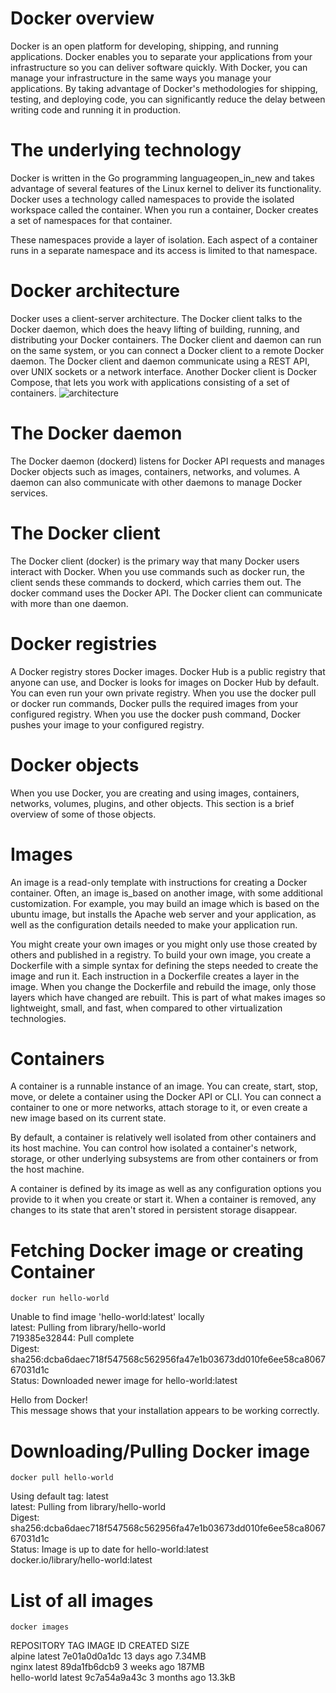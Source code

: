# Docker overview
Docker is an open platform for developing, shipping, and running applications. Docker enables you to separate your applications from your infrastructure so you can deliver software quickly. With Docker, you can manage your infrastructure in the same ways you manage your applications. By taking advantage of Docker's methodologies for shipping, testing, and deploying code, you can significantly reduce the delay between writing code and running it in production.

# The underlying technology 
Docker is written in the Go programming languageopen_in_new and takes advantage of several features of the Linux kernel to deliver its functionality. Docker uses a technology called namespaces to provide the isolated workspace called the container. When you run a container, Docker creates a set of namespaces for that container.

These namespaces provide a layer of isolation. Each aspect of a container runs in a separate namespace and its access is limited to that namespace.

# Docker architecture 
Docker uses a client-server architecture. The Docker client talks to the Docker daemon, which does the heavy lifting of building, running, and distributing your Docker containers. The Docker client and daemon can run on the same system, or you can connect a Docker client to a remote Docker daemon. The Docker client and daemon communicate using a REST API, over UNIX sockets or a network interface. Another Docker client is Docker Compose, that lets you work with applications consisting of a set of containers.
![architecture](https://github.com/023-Asish/DevOps/assets/77069694/bf55b4b0-6d6f-4e96-b82e-4dc7f943989e)

# The Docker daemon 
The Docker daemon (dockerd) listens for Docker API requests and manages Docker objects such as images, containers, networks, and volumes. A daemon can also communicate with other daemons to manage Docker services.

# The Docker client 
The Docker client (docker) is the primary way that many Docker users interact with Docker. When you use commands such as docker run, the client sends these commands to dockerd, which carries them out. The docker command uses the Docker API. The Docker client can communicate with more than one daemon.

# Docker registries 
A Docker registry stores Docker images. Docker Hub is a public registry that anyone can use, and Docker is looks for images on Docker Hub by default. You can even run your own private registry.
When you use the docker pull or docker run commands, Docker pulls the required images from your configured registry. When you use the docker push command, Docker pushes your image to your configured registry.

# Docker objects 
When you use Docker, you are creating and using images, containers, networks, volumes, plugins, and other objects. This section is a brief overview of some of those objects.

# Images 
An image is a read-only template with instructions for creating a Docker container. Often, an image is_based on another image, with some additional customization. For example, you may build an image which is based on the ubuntu image, but installs the Apache web server and your application, as well as the configuration details needed to make your application run.

You might create your own images or you might only use those created by others and published in a registry. To build your own image, you create a Dockerfile with a simple syntax for defining the steps needed to create the image and run it. Each instruction in a Dockerfile creates a layer in the image. When you change the Dockerfile and rebuild the image, only those layers which have changed are rebuilt. This is part of what makes images so lightweight, small, and fast, when compared to other virtualization technologies.

# Containers 
A container is a runnable instance of an image. You can create, start, stop, move, or delete a container using the Docker API or CLI. You can connect a container to one or more networks, attach storage to it, or even create a new image based on its current state.

By default, a container is relatively well isolated from other containers and its host machine. You can control how isolated a container's network, storage, or other underlying subsystems are from other containers or from the host machine.

A container is defined by its image as well as any configuration options you provide to it when you create or start it. When a container is removed, any changes to its state that aren't stored in persistent storage disappear.





# Fetching Docker image or creating Container
``` Docker
docker run hello-world
```

Unable to find image 'hello-world:latest' locally  
latest: Pulling from library/hello-world  
719385e32844: Pull complete  
Digest: sha256:dcba6daec718f547568c562956fa47e1b03673dd010fe6ee58ca806767031d1c  
Status: Downloaded newer image for hello-world:latest  

Hello from Docker!  
This message shows that your installation appears to be working correctly.  

# Downloading/Pulling Docker image
``` Docker
docker pull hello-world
```
Using default tag: latest  
latest: Pulling from library/hello-world  
Digest: sha256:dcba6daec718f547568c562956fa47e1b03673dd010fe6ee58ca806767031d1c  
Status: Image is up to date for hello-world:latest  
docker.io/library/hello-world:latest  

# List of all images
``` Docker
docker images
```
REPOSITORY      TAG       IMAGE ID       CREATED        SIZE  
alpine          latest    7e01a0d0a1dc   13 days ago    7.34MB  
nginx           latest    89da1fb6dcb9   3 weeks ago    187MB  
hello-world     latest    9c7a54a9a43c   3 months ago   13.3kB  

